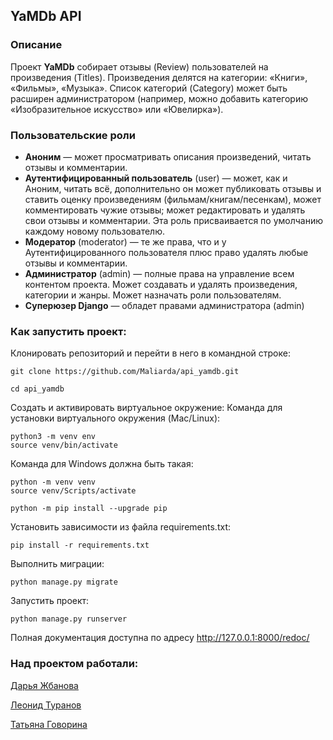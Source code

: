 ## YaMDb API

### Описание
Проект **YaMDb** собирает отзывы (Review) пользователей на произведения (Titles). Произведения делятся на категории: «Книги», «Фильмы», «Музыка». Список категорий (Category) может быть расширен администратором (например, можно добавить категорию «Изобразительное искусство» или «Ювелирка»).

### Пользовательские роли
* **Аноним** — может просматривать описания произведений, читать отзывы и комментарии.
* **Аутентифицированный пользователь** (user) — может, как и Аноним, читать всё, дополнительно он может публиковать отзывы и ставить оценку произведениям (фильмам/книгам/песенкам), может комментировать чужие отзывы; может редактировать и удалять свои отзывы и комментарии. Эта роль присваивается по умолчанию каждому новому пользователю.
* **Модератор** (moderator) — те же права, что и у Аутентифицированного пользователя плюс право удалять любые отзывы и комментарии.
* **Администратор** (admin) — полные права на управление всем контентом проекта. Может создавать и удалять произведения, категории и жанры. Может назначать роли пользователям.
* **Суперюзер Django** — обладет правами администратора (admin)


### Как запустить проект:

Клонировать репозиторий и перейти в него в командной строке:

```
git clone https://github.com/Maliarda/api_yamdb.git
```

```
cd api_yamdb
```

Cоздать и активировать виртуальное окружение:
Команда для установки виртуального окружения (Mac/Linux):
```
python3 -m venv env
source venv/bin/activate
```
Команда для Windows должна быть такая:
```
python -m venv venv
source venv/Scripts/activate
```

```
python -m pip install --upgrade pip
```

Установить зависимости из файла requirements.txt:

```
pip install -r requirements.txt
```

Выполнить миграции:

```
python manage.py migrate
```

Запустить проект:

```
python manage.py runserver
```

Полная документация доступна по адресу http://127.0.0.1:8000/redoc/

### Над проектом работали:
[Дарья Жбанова](https://github.com/DariaZhbanova)

[Леонид Туранов](https://github.com/RabcriN)

[Татьяна Говорина](https://github.com/tratatatanya)